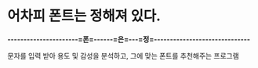 # 어차피 폰트는 정해져 있다.
**----------------------=폰=------=은=---=정=------------------------------**




문자를 입력 받아 용도 및 감성을 분석하고, 그에 맞는 폰트를 추천해주는 프로그램
